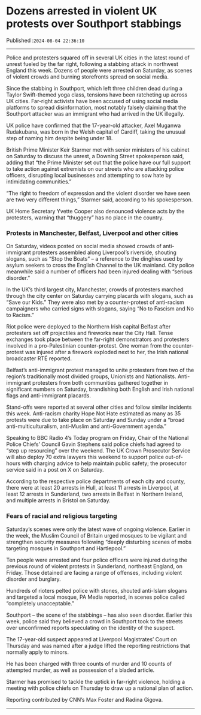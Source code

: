 # Dozens arrested in violent UK protests over Southport stabbings

Published :`2024-08-04 22:36:10`

---

Police and protesters squared off in several UK cities in the latest round of unrest fueled by the far right, following a stabbing attack in northwest England this week. Dozens of people were arrested on Saturday, as scenes of violent crowds and burning storefronts spread on social media.

Since the stabbing in Southport, which left three children dead during a Taylor Swift-themed yoga class, tensions have been ratcheting up across UK cities. Far-right activists have been accused of using social media platforms to spread disinformation, most notably falsely claiming that the Southport attacker was an immigrant who had arrived in the UK illegally.

UK police have confirmed that the 17-year-old attacker, Axel Muganwa Rudakubana, was born in the Welsh capital of Cardiff, taking the unusual step of naming him despite being under 18.

British Prime Minister Keir Starmer met with senior ministers of his cabinet on Saturday to discuss the unrest, a Downing Street spokesperson said, adding that “the Prime Minister set out that the police have our full support to take action against extremists on our streets who are attacking police officers, disrupting local businesses and attempting to sow hate by intimidating communities.”

“The right to freedom of expression and the violent disorder we have seen are two very different things,” Starmer said, according to his spokesperson.

UK Home Secretary Yvette Cooper also denounced violence acts by the protesters, warning that “thuggery” has no place in the country.

### Protests in Manchester, Belfast, Liverpool and other cities

On Saturday, videos posted on social media showed crowds of anti-immigrant protesters assembled along Liverpool’s riverside, shouting slogans, such as “Stop the Boats” – a reference to the dinghies used by asylum seekers to cross the English Channel to the UK mainland. City police meanwhile said a number of officers had been injured dealing with “serious disorder.”

In the UK’s third largest city, Manchester, crowds of protesters marched through the city center on Saturday carrying placards with slogans, such as “Save our Kids.” They were also met by a counter-protest of anti-racism campaigners who carried signs with slogans, saying “No to Fascism and No to Racism.”

Riot police were deployed to the Northern Irish capital Belfast after protesters set off projectiles and fireworks near the City Hall. Tense exchanges took place between the far-right demonstrators and protesters involved in a pro-Palestinian counter-protest. One woman from the counter-protest was injured after a firework exploded next to her, the Irish national broadcaster RTÉ reported.

Belfast’s anti-immigrant protest managed to unite protesters from two of the region’s traditionally most divided groups, Unionists and Nationalists. Anti-immigrant protesters from both communities gathered together in significant numbers on Saturday, brandishing both English and Irish national flags and anti-immigrant placards.

Stand-offs were reported at several other cities and follow similar incidents this week. Anti-racism charity Hope Not Hate estimated as many as 35 protests were due to take place on Saturday and Sunday under a “broad anti-multiculturalism, anti-Muslim and anti-Government agenda.”

Speaking to BBC Radio 4’s Today program on Friday, Chair of the National Police Chiefs’ Council Gavin Stephens said police chiefs had agreed to “step up resourcing” over the weekend. The UK Crown Prosecutor Service will also deploy 70 extra lawyers this weekend to support police out-of-hours with charging advice to help maintain public safety; the prosecutor service said in a post on X on Saturday.

According to the respective police departments of each city and county, there were at least 20 arrests in Hull, at least 11 arrests in Liverpool, at least 12 arrests in Sunderland, two arrests in Belfast in Northern Ireland, and multiple arrests in Bristol on Saturday.

### Fears of racial and religious targeting

Saturday’s scenes were only the latest wave of ongoing violence. Earlier in the week,  the Muslim Council of Britain urged mosques to be vigilant and strengthen security measures following “deeply disturbing scenes of mobs targeting mosques in Southport and Hartlepool.”

Ten people were arrested and four police officers were injured during the previous round of violent protests in Sunderland, northeast England, on Friday. Those detained are facing a range of offenses, including violent disorder and burglary.

Hundreds of rioters pelted police with stones, shouted anti-Islam slogans and targeted a local mosque, PA Media reported, in scenes police called “completely unacceptable.”

Southport – the scene of the stabbings – has also seen disorder. Earlier this week, police said they believed a crowd in Southport took to the streets over unconfirmed reports speculating on the identity of the suspect.

The 17-year-old suspect appeared at Liverpool Magistrates’ Court on Thursday and was named after a judge lifted the reporting restrictions that normally apply to minors.

He has been charged with three counts of murder and 10 counts of attempted murder, as well as possession of a bladed article.

Starmer has promised to tackle the uptick in far-right violence, holding a meeting with police chiefs on Thursday to draw up a national plan of action.

Reporting contributed by CNN’s Max Foster and Radina Gigova.

---

